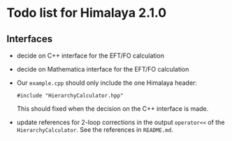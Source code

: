 # Todo list for Himalaya 2.1.0

## Interfaces

* decide on C++ interface for the EFT/FO calculation

* decide on Mathematica interface for the EFT/FO calculation

* Our `example.cpp` should only include the one Himalaya header:

      #include "HierarchyCalculator.hpp"

  This should fixed when the decision on the C++ interface is made.

* update references for 2-loop corrections in the output `operator<<`
  of the `HierarchyCalculator`.  See the references in `README.md`.
